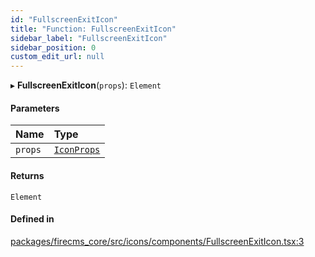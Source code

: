 ```yaml
---
id: "FullscreenExitIcon"
title: "Function: FullscreenExitIcon"
sidebar_label: "FullscreenExitIcon"
sidebar_position: 0
custom_edit_url: null
---
```


▸ **FullscreenExitIcon**(`props`): `Element`

#### Parameters

| Name | Type |
| :------ | :------ |
| `props` | [`IconProps`](../types/IconProps.md) |

#### Returns

`Element`

#### Defined in

[packages/firecms_core/src/icons/components/FullscreenExitIcon.tsx:3](https://github.com/FireCMSco/firecms/blob/d45f3739/packages/firecms_core/src/icons/components/FullscreenExitIcon.tsx#L3)
